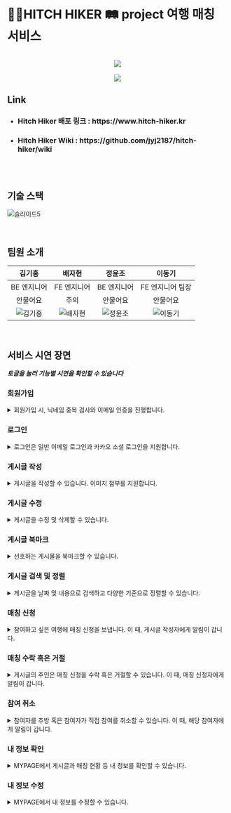 </p>
<h1> 🙋🏻HITCH HIKER 🛤️ project 여행 매칭 서비스</h1>


<p align="center">

<p align="center">
  <br>
  <img src="./realWave.gif">
  <br>
 <br>
  <img src="./hitch.png">
  <br>
</p>

## Link 
- <h3>Hitch Hiker 배포 링크 : https://www.hitch-hiker.kr</h3>
- <h3>Hitch Hiker Wiki  : https://github.com/jyj2187/hitch-hiker/wiki</h3>

<br>

<br>

## 기술 스택

![슬라이드5](https://user-images.githubusercontent.com/43122133/195166291-21f61e6d-168e-4553-99f4-931543772a42.PNG)

<br>

## 팀원 소개

| 김기홍 | 배자현 |  정윤조   |  이동기   |
| :--------: | :---------: | :------: | :-----: |
| BE 엔지니어 | FE 엔지니어 |  BE 엔지니어  |  FE 엔지니어 팀장 |
| 안물어요 | 주의 | 안물어요 | 안물어요 |
|   ![김기홍]    |    ![배자현]    | ![정윤조] | ![이동기] |

<br>

## 서비스 시연 장면

***토글을 눌러 기능별 시연을 확인할 수 있습니다***

### 회원가입
<details>
<summary>회원가입 시, 닉네임 중복 검사와 이메일 인증을 진행합니다.</summary>
<div markdown="1">

![회원가입](https://user-images.githubusercontent.com/43122133/195156515-016e7c08-4215-4a6f-9953-e59306c8ae95.gif)

</div>
</details>
    
### 로그인
<details>
<summary>로그인은 일반 이메일 로그인과 카카오 소셜 로그인을 지원합니다.</summary>
<div markdown="1">

- ![로그인](https://user-images.githubusercontent.com/43122133/195157414-2364eeda-e26c-4fe7-b2b4-21bab85ebecc.gif)

- ![소셜로그인](https://user-images.githubusercontent.com/43122133/195160915-60dfa922-889b-4ac0-aad1-bbc01fc8fffd.gif)

</div>
</details>

### 게시글 작성        
<details>
<summary>게시글을 작성할 수 있습니다. 이미지 첨부를 지원합니다.</summary>
<div markdown="1">

![게시글 작성](https://user-images.githubusercontent.com/43122133/195161056-6802c378-e575-4fa4-8e85-b74e7bf152e9.gif)

</div>
</details>
    
### 게시글 수정
<details>
<summary>게시글을 수정 및 삭제할 수 있습니다.</summary>
<div markdown="1">

![게시글 수정](https://user-images.githubusercontent.com/43122133/195161543-27ade6ea-ba8e-4e63-9b78-7fe0ce1d26ca.gif)

</div>
</details>

### 게시글 북마크
<details>
<summary>선호하는 게시물을 북마크할 수 있습니다.</summary>
<div markdown="1">

![북마크](https://user-images.githubusercontent.com/43122133/195161664-7d239f20-8076-4429-9882-e2b7152e4466.gif)

</div>
</details>


### 게시글 검색 및 정렬
<details>
<summary>게시글을 날짜 및 내용으로 검색하고 다양한 기준으로 정렬할 수 있습니다.</summary>
<div markdown="1">

![게시글 검색 및 정렬](https://user-images.githubusercontent.com/43122133/195161782-89fef3d1-f8d7-4df7-b4df-d66787cccfac.gif)

</div>
</details>


### 매칭 신청
<details>
<summary>참여하고 싶은 여행에 매칭 신청을 보냅니다. 이 때, 게시글 작성자에게 알림이 갑니다.</summary>
<div markdown="1">

![매칭 신청](https://user-images.githubusercontent.com/43122133/195161854-892892c9-586f-4157-aba0-f165bf4d9bdb.gif)

</div>
</details>


### 매칭 수락 혹은 거절
<details>
<summary>게시글의 주인은 매칭 신청을 수락 혹은 거절할 수 있습니다. 이 때, 매칭 신청자에게 알림이 갑니다.</summary>
<div markdown="1">

![매칭 수락 혹은 거절](https://user-images.githubusercontent.com/43122133/195161879-346270e7-75ad-4e13-b936-e62a92807f0e.gif)

</div>
</details>


### 참여 취소
<details>
<summary>참여자를 추방 혹은 참여자가 직접 참여를 취소할 수 있습니다. 이 때, 해당 참여자에게 알림이 갑니다.</summary>
<div markdown="1">

![참여 취소](https://user-images.githubusercontent.com/43122133/195161942-fe5c849e-d869-44f0-9df6-6fe8454fadb2.gif)

</div>
</details>


### 내 정보 확인
<details>
<summary>MYPAGE에서 게시글과 매칭 현황 등 내 정보를 확인할 수 있습니다.</summary>
<div markdown="1">

![내 정보 확인](https://user-images.githubusercontent.com/43122133/195161976-79a40be3-f1bd-46c6-997a-5f7e14c1e032.gif)

</div>
</details>


### 내 정보 수정
<details>
<summary>MYPAGE에서 내 정보를 수정할 수 있습니다.</summary>
<div markdown="1">

![유저 정보 수정](https://user-images.githubusercontent.com/43122133/195162033-c15d7872-5eac-43d9-8c13-970fb3e2d9db.gif)

</div>
</details>

<!-- Stack Icon Refernces -->

[js]:https://github.com/bizbaeja/bizbaeja/blob/main/svg/js.svg
[react]:https://github.com/bizbaeja/bizbaeja/blob/main/svg/react.svg
[node]:https://github.com/bizbaeja/bizbaeja/blob/main/svg/node.svg
[sb]:https://github.com/bizbaeja/bizbaeja/blob/main/svg/sb.svg
[김기홍]:https://img1.daumcdn.net/thumb/R1280x0/?scode=mtistory2&fname=https%3A%2F%2Fblog.kakaocdn.net%2Fdn%2FtAfOa%2FbtrMBsXyhfs%2FmZV2bPDxRg7TlCizRjqEIk%2Fimg.png
[배자현]:https://img1.daumcdn.net/thumb/R1280x0/?scode=mtistory2&fname=https%3A%2F%2Fblog.kakaocdn.net%2Fdn%2FbWMC7M%2FbtrMC8K56Uv%2FCJRKClqmlDJJPlC3A5oxG0%2Fimg.png
[정윤조]:
https://img1.daumcdn.net/thumb/R1280x0/?scode=mtistory2&fname=https%3A%2F%2Fblog.kakaocdn.net%2Fdn%2FcWs5Xi%2FbtrMy0ghBkI%2FLFLoGNT5GwKMjhETyGoYdK%2Fimg.png
[이동기]:https://img1.daumcdn.net/thumb/R1280x0/?scode=mtistory2&fname=https%3A%2F%2Fblog.kakaocdn.net%2Fdn%2FtBn64%2FbtrMDy3AFli%2FBhdzGm8PkNkqPBp8tBIDKk%2Fimg.png
